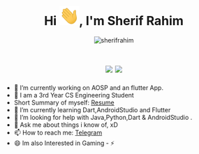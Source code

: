 
<h1 align="center">Hi <img src="https://raw.githubusercontent.com/ABSphreak/ABSphreak/master/gifs/Hi.gif" width="45px" />, I'm Sherif Rahim </h1>
<p align="center"> <img src="https://github-readme-stats.vercel.app/api?username=sherifrahim&count_private=true&show_icons=true&theme=dracula" alt="sherifrahim" /> </p>
<h1 align="center"><img src="https://raw.githubusercontent.com/iampavangandhi/iampavangandhi/master/gifs/Hi.gif" width="25px"> <img src="https://komarev.com/ghpvc/?username=Ayushd70"></h1></h2>

- 🔭 I’m currently working on AOSP and an flutter App.
- 🏢 I am a 3rd Year CS Engineering Student
- Short Summary of myself: [Resume](https://drive.google.com/file/d/19g_VK-TekA9rj2vxSmxBZj6iBItKU_Ko/view?usp=sharing)
- 🌱 I’m currently learning Dart,AndroidStudio and Flutter
- 🤔 I’m looking for help with Java,Python,Dart & AndroidStudio .
- 💬 Ask me about things i know of, xD
- 📫 How to reach me: [Telegram](t.me/sherifrahim)
- 😄 Im also Interested in Gaming - ⚡  
